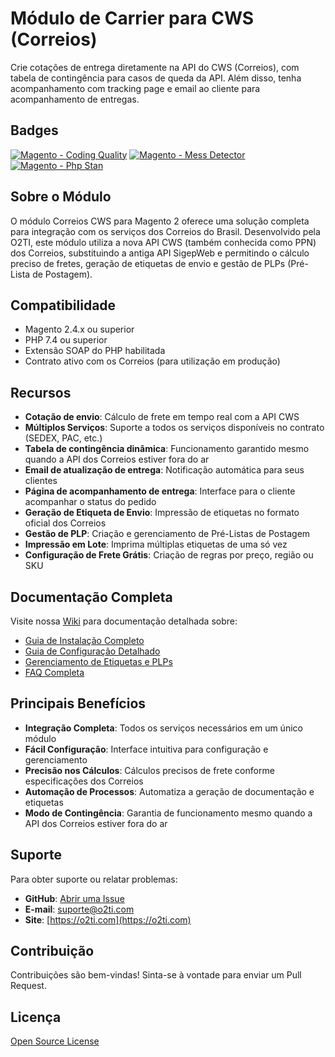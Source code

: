 # Módulo de Carrier para CWS (Correios)

Crie cotações de entrega diretamente na API do CWS (Correios), com tabela de contingência para casos de queda da API. Além disso, tenha acompanhamento com tracking page e email ao cliente para acompanhamento de entregas.

## Badges
[![Magento - Coding Quality](https://github.com/elisei/sigep-web-carrier/actions/workflows/magento-coding-quality.yml/badge.svg)](https://github.com/elisei/sigep-web-carrier/actions/workflows/magento-coding-quality.yml)
[![Magento - Mess Detector](https://github.com/elisei/sigep-web-carrier/actions/workflows/mess-detector.yml/badge.svg)](https://github.com/elisei/sigep-web-carrier/actions/workflows/mess-detector.yml)
[![Magento - Php Stan](https://github.com/elisei/sigep-web-carrier/actions/workflows/phpstan.yml/badge.svg)](https://github.com/elisei/sigep-web-carrier/actions/workflows/phpstan.yml)

## Sobre o Módulo

O módulo Correios CWS para Magento 2 oferece uma solução completa para integração com os serviços dos Correios do Brasil. Desenvolvido pela O2TI, este módulo utiliza a nova API CWS (também conhecida como PPN) dos Correios, substituindo a antiga API SigepWeb e permitindo o cálculo preciso de fretes, geração de etiquetas de envio e gestão de PLPs (Pré-Lista de Postagem).

## Compatibilidade

- Magento 2.4.x ou superior
- PHP 7.4 ou superior
- Extensão SOAP do PHP habilitada
- Contrato ativo com os Correios (para utilização em produção)

## Recursos

- **Cotação de envio**: Cálculo de frete em tempo real com a API CWS
- **Múltiplos Serviços**: Suporte a todos os serviços disponíveis no contrato (SEDEX, PAC, etc.)
- **Tabela de contingência dinâmica**: Funcionamento garantido mesmo quando a API dos Correios estiver fora do ar
- **Email de atualização de entrega**: Notificação automática para seus clientes
- **Página de acompanhamento de entrega**: Interface para o cliente acompanhar o status do pedido
- **Geração de Etiqueta de Envio**: Impressão de etiquetas no formato oficial dos Correios
- **Gestão de PLP**: Criação e gerenciamento de Pré-Listas de Postagem
- **Impressão em Lote**: Imprima múltiplas etiquetas de uma só vez
- **Configuração de Frete Grátis**: Criação de regras por preço, região ou SKU

## Documentação Completa

Visite nossa [Wiki](../../wiki) para documentação detalhada sobre:

- [Guia de Instalação Completo](../../wiki/Instalação)
- [Guia de Configuração Detalhado](../../wiki/Configuração)
- [Gerenciamento de Etiquetas e PLPs](../../wiki/Gerenciamento-de-Etiquetas)
- [FAQ Completa](../../wiki/FAQ)

## Principais Benefícios

- **Integração Completa**: Todos os serviços necessários em um único módulo
- **Fácil Configuração**: Interface intuitiva para configuração e gerenciamento
- **Precisão nos Cálculos**: Cálculos precisos de frete conforme especificações dos Correios
- **Automação de Processos**: Automatiza a geração de documentação e etiquetas
- **Modo de Contingência**: Garantia de funcionamento mesmo quando a API dos Correios estiver fora do ar

## Suporte

Para obter suporte ou relatar problemas:

- **GitHub**: [Abrir uma Issue](../../issues)
- **E-mail**: suporte@o2ti.com
- **Site**: [https://o2ti.com](https://o2ti.com)

## Contribuição

Contribuições são bem-vindas! Sinta-se à vontade para enviar um Pull Request.

## Licença

[Open Source License](../../LICENSE)